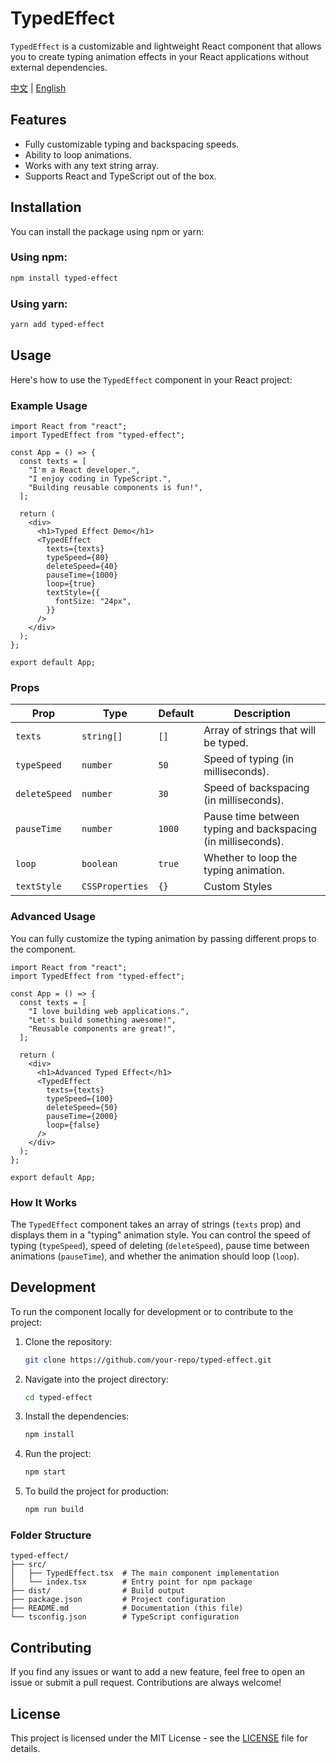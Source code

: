 # TypedEffect

`TypedEffect` is a customizable and lightweight React component that allows you to create typing animation effects in your React applications without external dependencies.

[中文](README.zh-CN.md) | [English](README.md)

## Features

- Fully customizable typing and backspacing speeds.
- Ability to loop animations.
- Works with any text string array.
- Supports React and TypeScript out of the box.

## Installation

You can install the package using npm or yarn:

### Using npm:

```bash
npm install typed-effect
```

### Using yarn:

```bash
yarn add typed-effect
```

## Usage

Here's how to use the `TypedEffect` component in your React project:

### Example Usage

```tsx
import React from "react";
import TypedEffect from "typed-effect";

const App = () => {
  const texts = [
    "I'm a React developer.",
    "I enjoy coding in TypeScript.",
    "Building reusable components is fun!",
  ];

  return (
    <div>
      <h1>Typed Effect Demo</h1>
      <TypedEffect
        texts={texts}
        typeSpeed={80}
        deleteSpeed={40}
        pauseTime={1000}
        loop={true}
        textStyle={{
          fontSize: "24px",
        }}
      />
    </div>
  );
};

export default App;
```

### Props

| Prop          | Type            | Default | Description                                                  |
| ------------- | --------------- | ------- | ------------------------------------------------------------ |
| `texts`       | `string[]`      | `[]`    | Array of strings that will be typed.                         |
| `typeSpeed`   | `number`        | `50`    | Speed of typing (in milliseconds).                           |
| `deleteSpeed` | `number`        | `30`    | Speed of backspacing (in milliseconds).                      |
| `pauseTime`   | `number`        | `1000`  | Pause time between typing and backspacing (in milliseconds). |
| `loop`        | `boolean`       | `true`  | Whether to loop the typing animation.                        |
| `textStyle`   | `CSSProperties` | `{}`    | Custom Styles                                                |

### Advanced Usage

You can fully customize the typing animation by passing different props to the component.

```tsx
import React from "react";
import TypedEffect from "typed-effect";

const App = () => {
  const texts = [
    "I love building web applications.",
    "Let's build something awesome!",
    "Reusable components are great!",
  ];

  return (
    <div>
      <h1>Advanced Typed Effect</h1>
      <TypedEffect
        texts={texts}
        typeSpeed={100}
        deleteSpeed={50}
        pauseTime={2000}
        loop={false}
      />
    </div>
  );
};

export default App;
```

### How It Works

The `TypedEffect` component takes an array of strings (`texts` prop) and displays them in a "typing" animation style. You can control the speed of typing (`typeSpeed`), speed of deleting (`deleteSpeed`), pause time between animations (`pauseTime`), and whether the animation should loop (`loop`).

## Development

To run the component locally for development or to contribute to the project:

1. Clone the repository:

   ```bash
   git clone https://github.com/your-repo/typed-effect.git
   ```

2. Navigate into the project directory:

   ```bash
   cd typed-effect
   ```

3. Install the dependencies:

   ```bash
   npm install
   ```

4. Run the project:

   ```bash
   npm start
   ```

5. To build the project for production:

   ```bash
   npm run build
   ```

### Folder Structure

```
typed-effect/
├── src/
│   ├── TypedEffect.tsx  # The main component implementation
│   └── index.tsx        # Entry point for npm package
├── dist/                # Build output
├── package.json         # Project configuration
├── README.md            # Documentation (this file)
└── tsconfig.json        # TypeScript configuration
```

## Contributing

If you find any issues or want to add a new feature, feel free to open an issue or submit a pull request. Contributions are always welcome!

## License

This project is licensed under the MIT License - see the [LICENSE](LICENSE) file for details.

